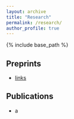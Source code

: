 ```yaml
---
layout: archive
title: "Research"
permalink: /research/
author_profile: true
---
```


{% include base_path %}

## Preprints
* [links](http://godichon.perso.math.cnrs.fr)

## Publications
* a

